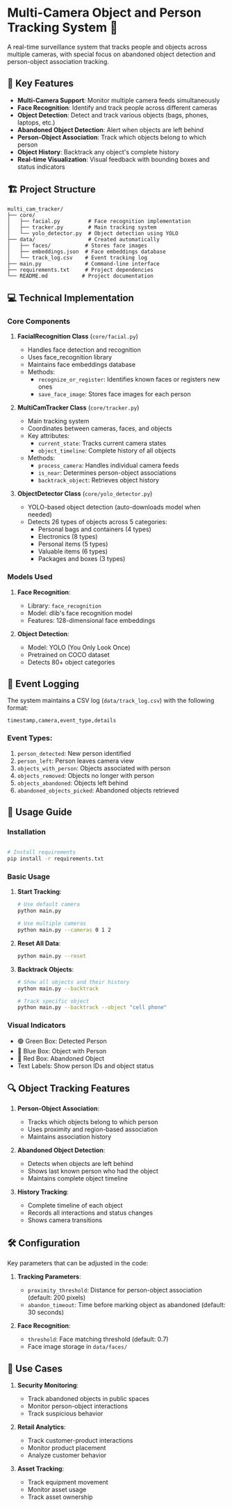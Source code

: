 # Multi-Camera Object and Person Tracking System 🎥

A real-time surveillance system that tracks people and objects across multiple cameras, with special focus on abandoned object detection and person-object association tracking.

## 🌟 Key Features

- **Multi-Camera Support**: Monitor multiple camera feeds simultaneously
- **Face Recognition**: Identify and track people across different cameras
- **Object Detection**: Detect and track various objects (bags, phones, laptops, etc.)
- **Abandoned Object Detection**: Alert when objects are left behind
- **Person-Object Association**: Track which objects belong to which person
- **Object History**: Backtrack any object's complete history
- **Real-time Visualization**: Visual feedback with bounding boxes and status indicators

## 🏗️ Project Structure

```
multi_cam_tracker/
├── core/
│   ├── facial.py         # Face recognition implementation
│   ├── tracker.py        # Main tracking system
│   └── yolo_detector.py  # Object detection using YOLO
├── data/                 # Created automatically
│   ├── faces/           # Stores face images
│   ├── embeddings.json  # Face embeddings database
│   └── track_log.csv    # Event tracking log
├── main.py              # Command-line interface
├── requirements.txt     # Project dependencies
└── README.md           # Project documentation
```

## 💻 Technical Implementation

### Core Components

1. **FacialRecognition Class** (`core/facial.py`)
   - Handles face detection and recognition
   - Uses face_recognition library
   - Maintains face embeddings database
   - Methods:
     - `recognize_or_register`: Identifies known faces or registers new ones
     - `save_face_image`: Stores face images for each person

2. **MultiCamTracker Class** (`core/tracker.py`)
   - Main tracking system
   - Coordinates between cameras, faces, and objects
   - Key attributes:
     - `current_state`: Tracks current camera states
     - `object_timeline`: Complete history of all objects
   - Methods:
     - `process_camera`: Handles individual camera feeds
     - `is_near`: Determines person-object associations
     - `backtrack_object`: Retrieves object history

3. **ObjectDetector Class** (`core/yolo_detector.py`)
   - YOLO-based object detection (auto-downloads model when needed)
   - Detects 26 types of objects across 5 categories:
     - Personal bags and containers (4 types)
     - Electronics (8 types)
     - Personal items (5 types)
     - Valuable items (6 types)
     - Packages and boxes (3 types)

### Models Used

1. **Face Recognition**:
   - Library: `face_recognition`
   - Model: dlib's face recognition model
   - Features: 128-dimensional face embeddings

2. **Object Detection**:
   - Model: YOLO (You Only Look Once)
   - Pretrained on COCO dataset
   - Detects 80+ object categories

## 📝 Event Logging

The system maintains a CSV log (`data/track_log.csv`) with the following format:
```csv
timestamp,camera,event_type,details
```

### Event Types:
1. `person_detected`: New person identified
2. `person_left`: Person leaves camera view
3. `objects_with_person`: Objects associated with person
4. `objects_removed`: Objects no longer with person
5. `objects_abandoned`: Objects left behind
6. `abandoned_objects_picked`: Abandoned objects retrieved

## 🚀 Usage Guide

### Installation
```bash

# Install requirements
pip install -r requirements.txt
```

### Basic Usage

1. **Start Tracking**:
   ```bash
   # Use default camera
   python main.py

   # Use multiple cameras
   python main.py --cameras 0 1 2
   ```

2. **Reset All Data**:
   ```bash
   python main.py --reset
   ```

3. **Backtrack Objects**:
   ```bash
   # Show all objects and their history
   python main.py --backtrack

   # Track specific object
   python main.py --backtrack --object "cell phone"
   ```

### Visual Indicators

- 🟢 Green Box: Detected Person
- 🔵 Blue Box: Object with Person
- 🔴 Red Box: Abandoned Object
- Text Labels: Show person IDs and object status

## 🔍 Object Tracking Features

1. **Person-Object Association**:
   - Tracks which objects belong to which person
   - Uses proximity and region-based association
   - Maintains association history

2. **Abandoned Object Detection**:
   - Detects when objects are left behind
   - Shows last known person who had the object
   - Maintains complete object timeline

3. **History Tracking**:
   - Complete timeline of each object
   - Records all interactions and status changes
   - Shows camera transitions

## 🛠️ Configuration

Key parameters that can be adjusted in the code:

1. **Tracking Parameters**:
   - `proximity_threshold`: Distance for person-object association (default: 200 pixels)
   - `abandon_timeout`: Time before marking object as abandoned (default: 30 seconds)

2. **Face Recognition**:
   - `threshold`: Face matching threshold (default: 0.7)
   - Face image storage in `data/faces/`

## 🎯 Use Cases

1. **Security Monitoring**:
   - Track abandoned objects in public spaces
   - Monitor person-object interactions
   - Track suspicious behavior

2. **Retail Analytics**:
   - Track customer-product interactions
   - Monitor product placement
   - Analyze customer behavior

3. **Asset Tracking**:
   - Track equipment movement
   - Monitor asset usage
   - Track asset ownership


